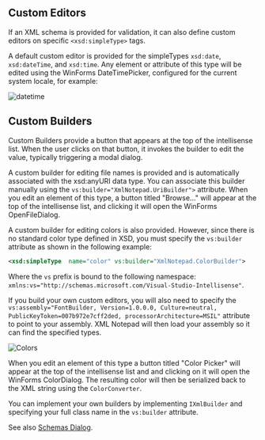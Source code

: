
## Custom Editors

If an XML schema is provided for validation, it can also define custom editors on specific
`<xsd:simpleType>` tags.

A default custom editor is provided for the simpleTypes `xsd:date`, `xsd:dateTime`, and `xsd:time`. Any element or
attribute of this type will be edited using the WinForms DateTimePicker, configured for the current system locale, for
example:


![datetime](../assets/images/datetime.jpg)

## Custom Builders

Custom Builders provide a button that appears at the top of the intellisense list. When the user clicks on that button,
it invokes the builder to edit the value, typically triggering a modal dialog.

A custom builder for editing file names is provided and is automatically associated with the xsd:anyURI data type. You
can associate this builder manually using the `vs:builder="XmlNotepad.UriBuilder">` attribute. When you edit an element
of this type, a button titled "Browse..." will appear at the top of the intellisense list, and clicking it will open
the WinForms OpenFileDialog.

A custom builder for editing colors is also provided. However, since there is no standard color type defined in XSD, you must
specify the `vs:builder` attribute as shown in the following example:

```xml
<xsd:simpleType  name="color" vs:builder="XmlNotepad.ColorBuilder">
```
Where the `vs` prefix is bound to the following namespace:
`xmlns:vs="http://schemas.microsoft.com/Visual-Studio-Intellisense"`.

If you build your own custom editors, you will also need to specify the `vs:assembly="FontBuilder, Version=1.0.0.0,
Culture=neutral, PublicKeyToken=007b972e7cff2ded, processorArchitecture=MSIL"` attribute to point to your assembly. XML
Notepad will then load your assembly so it can find the specified types.

![Colors](../assets/images/colors.jpg)

When you edit an element of this type a button titled "Color Picker" will appear at the top of the intellisense list and
and clicking on it will open the WinForms ColorDialog. The resulting color will then be serialized back to
the XML string using the `ColorConverter`.

You can implement your own builders by implementing `IXmlBuilder` and specifying your full class name in the
`vs:builder` attribute.

See also [Schemas Dialog](schemas.md).